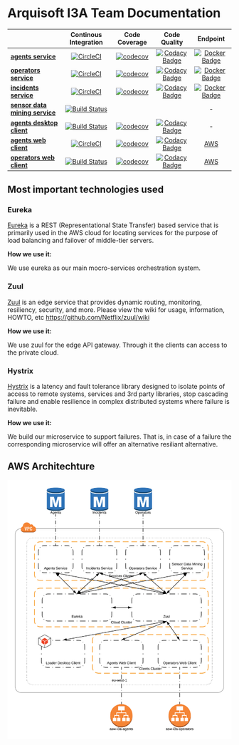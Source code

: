 
# Arquisoft I3A Team Documentation

<!-- Do  not touch anything bellow this line -->

| | **Continous Integration** | **Code Coverage** | **Code Quality** | **Endpoint**
|---|:---:|:---:|:---:|:---:|
|**[agents service](https://github.com/asw-i3a/agents-service)**        |[![CircleCI](https://circleci.com/gh/asw-i3a/agents-service/tree/master.svg?style=svg)](https://circleci.com/gh/asw-i3a/agents-service/tree/master)|[![codecov](https://codecov.io/gh/asw-i3a/agents-service/branch/master/graph/badge.svg)](https://codecov.io/gh/asw-i3a/agents-service)|[![Codacy Badge](https://api.codacy.com/project/badge/Grade/e1e90c5a89fd4da6908296545e952c81)](https://www.codacy.com/app/colunga91/agents-service?utm_source=github.com&amp;utm_medium=referral&amp;utm_content=asw-i3a/agents-service&amp;utm_campaign=Badge_Grade)|[![Docker Badge](https://img.shields.io/badge/docker%20image-latest-blue.svg)](https://hub.docker.com/r/incisystem/agents_service/)
|**[operators service](https://github.com/asw-i3a/operators-service)** |[![CircleCI](https://circleci.com/gh/asw-i3a/operators-service/tree/master.svg?style=svg)](https://circleci.com/gh/asw-i3a/operators-service/tree/master)|[![codecov](https://codecov.io/gh/asw-i3a/operators-service/branch/master/graph/badge.svg)](https://codecov.io/gh/asw-i3a/operators-service)|[![Codacy Badge](https://api.codacy.com/project/badge/Grade/76aa0b37d6d04efbb066b869e474e273)](https://www.codacy.com/app/colunga91/operators-service?utm_source=github.com&amp;utm_medium=referral&amp;utm_content=asw-i3a/operators-service&amp;utm_campaign=Badge_Grade)|[![Docker Badge](https://img.shields.io/badge/docker%20image-latest-blue.svg)](https://hub.docker.com/r/incisystem/operators_service/)
|**[incidents service](https://github.com/asw-i3a/incidents-service)** |[![CircleCI](https://circleci.com/gh/asw-i3a/incidents-service.svg?style=svg)](https://circleci.com/gh/asw-i3a/incidents-service)|[![codecov](https://codecov.io/gh/asw-i3a/incidents-service/branch/master/graph/badge.svg)](https://codecov.io/gh/asw-i3a/incidents-service)|[![Codacy Badge](https://api.codacy.com/project/badge/Grade/a43047eb0e3942a3af3ef93901cdfa87)](https://www.codacy.com/app/colunga91/incidents-service?utm_source=github.com&amp;utm_medium=referral&amp;utm_content=asw-i3a/incidents-service&amp;utm_campaign=Badge_Grade)|[![Docker Badge](https://img.shields.io/badge/docker%20image-latest-blue.svg)](https://hub.docker.com/r/incisystem/incidents_service/)
|**[sensor data mining service](https://github.com/asw-i3a/sensor-data-mining)** |[![Build Status](https://travis-ci.com/asw-i3a/sensor-data-mining.svg?branch=master)](https://travis-ci.com/asw-i3a/sensor-data-mining)|||-
|**[agents desktop client](https://github.com/asw-i3a/agents-desktop-client)** |[![Build Status](https://travis-ci.org/Arquisoft/Loader_i3a.svg?branch=master)](https://travis-ci.org/Arquisoft/Loader_i3a)|[![codecov](https://codecov.io/gh/Arquisoft/Loader_i3a/branch/master/graph/badge.svg)](https://codecov.io/gh/Arquisoft/Loader_i3a)|[![Codacy Badge](https://api.codacy.com/project/badge/Grade/27b04e16c41248d0abad6d5a4ce83911)](https://www.codacy.com/app/jelabra/Loader_i3a?utm_source=github.com&amp;utm_medium=referral&amp;utm_content=Arquisoft/Loader_i3a&amp;utm_campaign=Badge_Grade)|-
|**[agents web client](https://github.com/asw-i3a/agents-web-client)** |[![CircleCI](https://circleci.com/gh/asw-i3a/agents-web-client.svg?style=svg)](https://circleci.com/gh/asw-i3a/agents-web-client)|[![codecov](https://codecov.io/gh/asw-i3a/agents-web-client/branch/master/graph/badge.svg)](https://codecov.io/gh/asw-i3a/agents-web-client)|[![Codacy Badge](https://api.codacy.com/project/badge/Grade/93c9cdf439f7444481c42c426c0e988f)](https://www.codacy.com/app/colunga91/agents-web-client?utm_source=github.com&amp;utm_medium=referral&amp;utm_content=asw-i3a/agents-web-client&amp;utm_campaign=Badge_Grade)|[AWS](http://asw-i3a-agents-client.guill.io)
|**[operators web client](https://github.com/asw-i3a/operators-web-client)** |[![Build Status](https://travis-ci.org/Arquisoft/InciDashboard_i3a.svg?branch=master)](https://travis-ci.org/Arquisoft/InciDashboard_i3a)|[![codecov](https://codecov.io/gh/Arquisoft/InciDashboard_i3a/branch/master/graph/badge.svg)](https://codecov.io/gh/Arquisoft/InciDashboard_i3a)|[![Codacy Badge](https://api.codacy.com/project/badge/Grade/27b04e16c41248d0abad6d5a4ce83911)](https://www.codacy.com/app/jelabra/InciDashboard_i3a?utm_source=github.com&amp;utm_medium=referral&amp;utm_content=Arquisoft/Loader_i3a&amp;utm_campaign=Badge_Grade)|[AWS](http://asw-i3a-operators-client.guill.io)

<!-- Do  not touch anything above this line -->

## Most important technologies used
### Eureka
[Eureka](https://github.com/Netflix/eureka) is a REST (Representational State Transfer) based service that is primarily used in the AWS cloud for locating services for the purpose of load balancing and failover of middle-tier servers.

**How we use it:**

We use eureka as our main mocro-services orchestration system.

### Zuul
[Zuul](https://github.com/Netflix/zuul) is an edge service that provides dynamic routing, monitoring, resiliency, security, and more. Please view the wiki for usage, information, HOWTO, etc https://github.com/Netflix/zuul/wiki

**How we use it:**

We use zuul for the edge API gateway. Through it the clients can access to the private cloud.

### Hystrix
[Hystrix](https://github.com/Netflix/Hystrix) is a latency and fault tolerance library designed to isolate points of access to remote systems, services and 3rd party libraries, stop cascading failure and enable resilience in complex distributed systems where failure is inevitable.

**How we use it:**

We build our microservice to support failures. That is, in case of a failure the corresponding microservice will offer an alternative resiliant alternative.

## AWS Architechture
![Image of Yaktocat](.github/aws-architechture.png)
